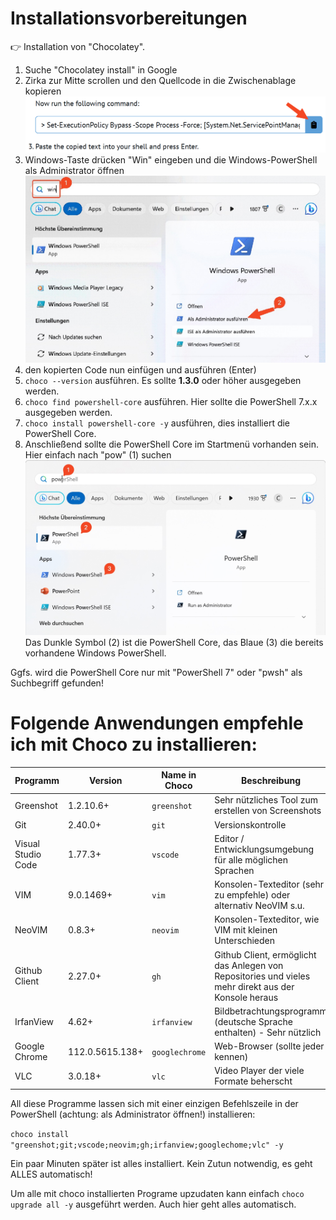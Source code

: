 # Installationsvorbereitungen

👉 Installation von "Chocolatey".

1. Suche "Chocolatey install" in Google
2. Zirka zur Mitte scrollen und den Quellcode in die Zwischenablage kopieren
![Installatinsbefehl für Choco](assets/SCR-20230422-tgif.png)
1. Windows-Taste drücken "Win" eingeben und die Windows-PowerShell als Administrator öffnen
![Windows PowerShell im Startmenü](assets/SCR-20230422-tihd.jpeg)
1. den kopierten Code nun einfügen und ausführen (Enter)
2. `choco --version` ausführen. Es sollte **1.3.0** oder höher ausgegeben werden.
3. `choco find powershell-core` ausführen. Hier sollte die PowerShell 7.x.x ausgegeben werden.
4. `choco install powershell-core -y` ausführen, dies installiert die PowerShell Core.
5. Anschließend sollte die PowerShell Core im Startmenü vorhanden sein. Hier einfach nach "pow" (1) suchen
![PowerShell Core im Startmenü](assets/SCR-20230422-tjyb.jpeg)
Das Dunkle Symbol (2) ist die PowerShell Core, das Blaue (3) die bereits vorhandene Windows PowerShell.

Ggfs. wird die PowerShell Core nur mit "PowerShell 7" oder "pwsh" als Suchbegriff gefunden!

# Folgende Anwendungen empfehle ich mit Choco zu installieren:

| Programm | Version    | Name in Choco | Beschreibung |
|----------|------------|---------------|--------------|
| Greenshot|1.2.10.6+   | `greenshot`   | Sehr nützliches Tool zum erstellen von Screenshots |
| Git      | 2.40.0+    | `git`         | Versionskontrolle |
| Visual Studio Code | 1.77.3+ | `vscode` | Editor / Entwicklungsumgebung für alle möglichen Sprachen |
| VIM      | 9.0.1469+  | `vim`         | Konsolen-Texteditor (sehr zu empfehle) oder alternativ NeoVIM s.u. |
| NeoVIM   | 0.8.3+     | `neovim`      | Konsolen-Texteditor, wie VIM mit kleinen Unterschieden |
| Github Client | 2.27.0+ | `gh`        | Github Client, ermöglicht das Anlegen von Repositories und vieles mehr direkt aus der Konsole heraus |
| IrfanView | 4.62+     | `irfanview`   | Bildbetrachtungsprogramm (deutsche Sprache enthalten) - Sehr nützlich |
| Google Chrome | 112.0.5615.138+ | `googlechrome` | Web-Browser (sollte jeder kennen) |
| VLC      | 3.0.18+    | `vlc`         | Video Player der viele Formate beherscht |

All diese Programme lassen sich mit einer einzigen Befehlszeile in der PowerShell (achtung: als Administrator öffnen!) installieren:

`choco install "greenshot;git;vscode;neovim;gh;irfanview;googlechome;vlc" -y`

Ein paar Minuten später ist alles installiert. Kein Zutun notwendig, es geht ALLES automatisch!

Um alle mit choco installierten Programe upzudaten kann einfach `choco upgrade all -y` ausgeführt werden. Auch hier geht alles automatisch.

